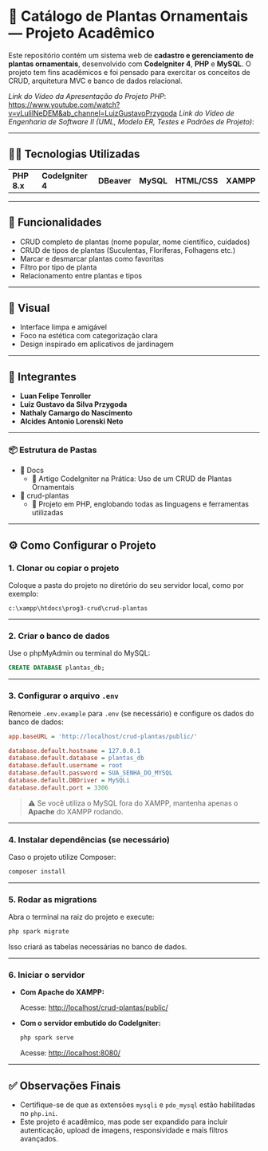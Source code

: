 # 🌿 Catálogo de Plantas Ornamentais — Projeto Acadêmico

Este repositório contém um sistema web de **cadastro e gerenciamento de plantas ornamentais**, desenvolvido com **CodeIgniter 4**, **PHP** e **MySQL**. O projeto tem fins acadêmicos e foi pensado para exercitar os conceitos de CRUD, arquitetura MVC e banco de dados relacional.

*Link do Vídeo da Apresentação do Projeto PHP*: https://www.youtube.com/watch?v=vLulilNeDEM&ab_channel=LuizGustavoPrzygoda
*Link do Vídeo de Engenharia de Software II (UML, Modelo ER, Testes e Padrões de Projeto)*: 

---

## 👨‍💻 Tecnologias Utilizadas
<table>
  <tr>
    <td><b>PHP 8.x</b></td>
    <td><b>CodeIgniter 4</b></td>
    <td><b>DBeaver</b></td>
    <td><b>MySQL</b></td>
    <td><b>HTML/CSS</b></td>
    <td><b>XAMPP</b></td>
  </tr>
</table>

---

## 🔧 Funcionalidades

- CRUD completo de plantas (nome popular, nome científico, cuidados)
- CRUD de tipos de plantas (Suculentas, Floríferas, Folhagens etc.)
- Marcar e desmarcar plantas como favoritas
- Filtro por tipo de planta
- Relacionamento entre plantas e tipos

---

## 🎨 Visual

- Interface limpa e amigável
- Foco na estética com categorização clara
- Design inspirado em aplicativos de jardinagem

---

## 👥 Integrantes

- **Luan Felipe Tenroller**
- **Luiz Gustavo da Silva Przygoda**
- **Nathaly Camargo do Nascimento**
- **Alcides Antonio Lorenski Neto**

---

### **📦 Estrutura de Pastas**
  * 📁 Docs
    * 📄 Artigo CodeIgniter na Prática: Uso de um CRUD de Plantas Ornamentais
  * 📁 crud-plantas
    * 📄 Projeto em PHP, englobando todas as linguagens e ferramentas utilizadas

---

## ⚙️ Como Configurar o Projeto

### 1. Clonar ou copiar o projeto

Coloque a pasta do projeto no diretório do seu servidor local, como por exemplo:

```
c:\xampp\htdocs\prog3-crud\crud-plantas
```

---

### 2. Criar o banco de dados

Use o phpMyAdmin ou terminal do MySQL:

```sql
CREATE DATABASE plantas_db;
```

---

### 3. Configurar o arquivo `.env`

Renomeie `.env.example` para `.env` (se necessário) e configure os dados do banco de dados:

```ini
app.baseURL = 'http://localhost/crud-plantas/public/'

database.default.hostname = 127.0.0.1
database.default.database = plantas_db
database.default.username = root
database.default.password = SUA_SENHA_DO_MYSQL
database.default.DBDriver = MySQLi
database.default.port = 3306
```

> ⚠️ Se você utiliza o MySQL fora do XAMPP, mantenha apenas o **Apache** do XAMPP rodando.

---

### 4. Instalar dependências (se necessário)

Caso o projeto utilize Composer:

```bash
composer install
```

---

### 5. Rodar as migrations

Abra o terminal na raiz do projeto e execute:

```bash
php spark migrate
```

Isso criará as tabelas necessárias no banco de dados.

---

### 6. Iniciar o servidor

- **Com Apache do XAMPP:**

  Acesse: [http://localhost/crud-plantas/public/](http://localhost/crud-plantas/public/)

- **Com o servidor embutido do CodeIgniter:**

  ```bash
  php spark serve
  ```

  Acesse: [http://localhost:8080/](http://localhost:8080/)

---

## ✅ Observações Finais

- Certifique-se de que as extensões `mysqli` e `pdo_mysql` estão habilitadas no `php.ini`.
- Este projeto é acadêmico, mas pode ser expandido para incluir autenticação, upload de imagens, responsividade e mais filtros avançados.
